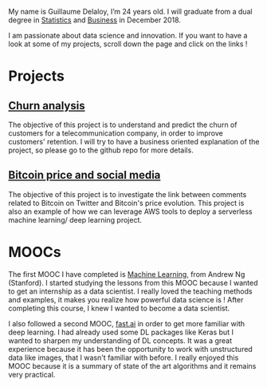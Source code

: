 My name is Guillaume Delaloy, I’m 24 years old. I will graduate from a dual degree in [Statistics](https://en.wikipedia.org/wiki/ENSAE_ParisTech) and [Business](https://en.wikipedia.org/wiki/ESCP_Europe) in December 2018. 


I am passionate about data science and innovation.
If you want to have a look at some of my projects, scroll down the page and click on the links !






# Projects

## [Churn analysis](https://guillaumedelaloy.github.io/Churn_analysis/)




The objective of this project is to understand and predict the churn of customers for a telecommunication company, in order to improve customers' retention. I will try to have a business oriented explanation of the project, so please go to the github repo for more details.








## [Bitcoin price and social media](https://guillaumedelaloy.github.io/Bitcoin-price-and-social-media/)




The objective of this project is to investigate the link between comments related to Bitcoin on Twitter and Bitcoin's price evolution. This project is also an example of how we can leverage AWS tools to deploy a serverless machine learning/ deep learning project.



# MOOCs

The first MOOC I have completed is [Machine Learning](https://www.coursera.org/learn/machine-learning), from Andrew Ng (Stanford). I started studying the lessons from this MOOC because I wanted to get an internship as a data scientist. I really loved the teaching methods and examples, it makes you realize how powerful data science is ! After completing this course, I knew I wanted to become a data scientist.

I also followed a second MOOC, [fast.ai](http://www.fast.ai/) in order to get more familiar with deep learning. I had already used some DL packages like Keras but I wanted to sharpen my understanding of DL concepts. It was a great experience because it has been the opportunity to work with unstructured data like images, that I wasn't familiar with before. I really enjoyed this MOOC because it is a summary of state of the art algorithms and it remains very practical.




